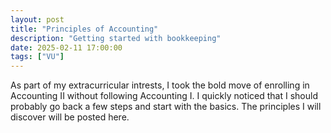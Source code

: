 ```yaml
---
layout: post
title: "Principles of Accounting"
description: "Getting started with bookkeeping"
date: 2025-02-11 17:00:00
tags: ["VU"]
---
```


As part of my extracurricular intrests, I took the bold move of enrolling in Accounting II without following Accounting I. I quickly noticed that I should probably go back a few steps and start with the basics. The principles I will discover will be posted here.